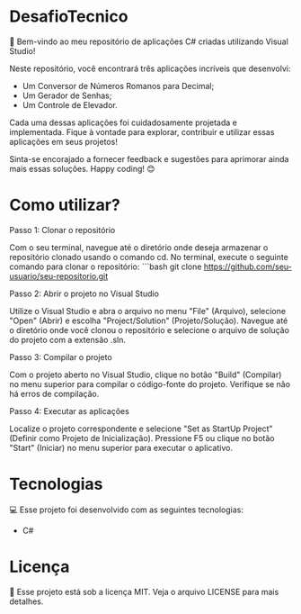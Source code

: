# DesafioTecnico

🚀 Bem-vindo ao meu repositório de aplicações C# criadas utilizando Visual Studio!

Neste repositório, você encontrará três aplicações incríveis que desenvolvi: 

- Um Conversor de Números Romanos para Decimal;
- Um Gerador de Senhas;
- Um Controle de Elevador.

Cada uma dessas aplicações foi cuidadosamente projetada e implementada. Fique à vontade para explorar, contribuir e utilizar essas aplicações em seus projetos! 

Sinta-se encorajado a fornecer feedback e sugestões para aprimorar ainda mais essas soluções. Happy coding! 😊

# Como utilizar?

Passo 1: Clonar o repositório

Com o seu terminal, navegue até o diretório onde deseja armazenar o repositório clonado usando o comando cd. No terminal, execute o seguinte comando para clonar o repositório: ```bash git clone https://github.com/seu-usuario/seu-repositorio.git


Passo 2: Abrir o projeto no Visual Studio

Utilize o Visual Studio e abra o arquivo no menu "File" (Arquivo), selecione "Open" (Abrir) e escolha "Project/Solution" (Projeto/Solução). Navegue até o diretório onde você clonou o repositório e selecione o arquivo de solução do projeto com a extensão .sln.

Passo 3: Compilar o projeto

Com o projeto aberto no Visual Studio, clique no botão "Build" (Compilar) no menu superior para compilar o código-fonte do projeto. Verifique se não há erros de compilação.

Passo 4: Executar as aplicações

Localize o projeto correspondente e selecione "Set as StartUp Project" (Definir como Projeto de Inicialização). Pressione F5 ou clique no botão "Start" (Iniciar) no menu superior para executar o aplicativo.



# Tecnologias 

💻 Esse projeto foi desenvolvido com as seguintes tecnologias:
- C#

# Licença
📝 Esse projeto está sob a licença MIT. Veja o arquivo LICENSE para mais detalhes.

